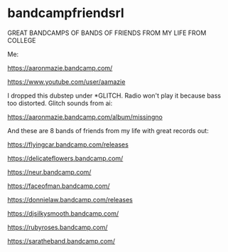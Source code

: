 # bandcampfriendsrl

GREAT BANDCAMPS OF BANDS OF FRIENDS FROM MY LIFE FROM COLLEGE

Me:

https://aaronmazie.bandcamp.com/

https://www.youtube.com/user/aamazie

I dropped this dubstep under *GLITCH. Radio won't play it because bass too distorted. Glitch sounds from ai:

https://aaronmazie.bandcamp.com/album/missingno

And these are 8 bands of friends from my life with great records out:

https://flyingcar.bandcamp.com/releases

https://delicateflowers.bandcamp.com/

https://neur.bandcamp.com/

https://faceofman.bandcamp.com/

https://donnielaw.bandcamp.com/releases

https://djsilkysmooth.bandcamp.com/

https://rubyroses.bandcamp.com/

https://saratheband.bandcamp.com/
